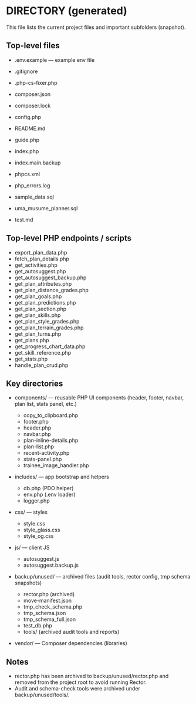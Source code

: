 # DIRECTORY (generated)

This file lists the current project files and important subfolders (snapshot).

## Top-level files

- .env.example — example env file
- .gitignore
- .php-cs-fixer.php
- composer.json
- composer.lock
- config.php
- README.md
- guide.php
- index.php
- index.main.backup
- phpcs.xml

- php_errors.log
- sample_data.sql
- uma_musume_planner.sql
- test.md

## Top-level PHP endpoints / scripts

- export_plan_data.php
- fetch_plan_details.php
- get_activities.php
- get_autosuggest.php
- get_autosuggest_backup.php
- get_plan_attributes.php
- get_plan_distance_grades.php
- get_plan_goals.php
- get_plan_predictions.php
- get_plan_section.php
- get_plan_skills.php
- get_plan_style_grades.php
- get_plan_terrain_grades.php
- get_plan_turns.php
- get_plans.php
- get_progress_chart_data.php
- get_skill_reference.php
- get_stats.php
- handle_plan_crud.php

## Key directories

- components/ — reusable PHP UI components (header, footer, navbar, plan list, stats panel, etc.)
  - copy_to_clipboard.php
  - footer.php
  - header.php
  - navbar.php
  - plan-inline-details.php
  - plan-list.php
  - recent-activity.php
  - stats-panel.php
  - trainee_image_handler.php

- includes/ — app bootstrap and helpers
  - db.php (PDO helper)
  - env.php (.env loader)
  - logger.php

- css/ — styles
  - style.css
  - style_glass.css
  - style_og.css

- js/ — client JS
  - autosuggest.js
  - autosuggest.backup.js

- backup/unused/ — archived files (audit tools, rector config, tmp schema snapshots)
  - rector.php (archived)
  - move-manifest.json
  - tmp_check_schema.php
  - tmp_schema.json
  - tmp_schema_full.json
  - test_db.php
  - tools/ (archived audit tools and reports)

- vendor/ — Composer dependencies (libraries)

## Notes

- rector.php has been archived to backup/unused/rector.php and removed from the project root to avoid running Rector.
- Audit and schema-check tools were archived under backup/unused/tools/.
